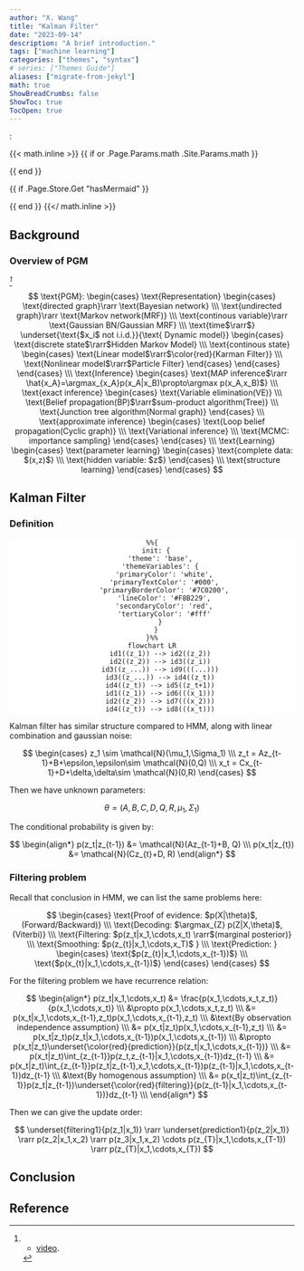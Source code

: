 ```yaml
---
author: "X. Wang"
title: "Kalman Filter"
date: "2023-09-14"
description: "A brief introduction."
tags: ["machine learning"]
categories: ["themes", "syntax"]
# series: ["Themes Guide"]
aliases: ["migrate-from-jekyl"]
math: true
ShowBreadCrumbs: false
ShowToc: true
TocOpen: true
---
```


:                                                         

{{< math.inline >}}
{{ if or .Page.Params.math .Site.Params.math }}

<link rel="stylesheet" href="https://cdn.jsdelivr.net/npm/katex@0.16.8/dist/katex.min.css" integrity="sha384-GvrOXuhMATgEsSwCs4smul74iXGOixntILdUW9XmUC6+HX0sLNAK3q71HotJqlAn" crossorigin="anonymous">

<!-- The loading of KaTeX is deferred to speed up page rendering -->
<script defer src="https://cdn.jsdelivr.net/npm/katex@0.16.8/dist/katex.min.js" integrity="sha384-cpW21h6RZv/phavutF+AuVYrr+dA8xD9zs6FwLpaCct6O9ctzYFfFr4dgmgccOTx" crossorigin="anonymous"></script>

<!-- To automatically render math in text elements, include the auto-render extension: -->
<script defer src="https://cdn.jsdelivr.net/npm/katex@0.16.8/dist/contrib/auto-render.min.js" integrity="sha384-+VBxd3r6XgURycqtZ117nYw44OOcIax56Z4dCRWbxyPt0Koah1uHoK0o4+/RRE05" crossorigin="anonymous"
    onload="renderMathInElement(document.body);"></script>
{{ end }}

{{ if .Page.Store.Get "hasMermaid" }}
  <script type="module">
    import mermaid from 'https://cdn.jsdelivr.net/npm/mermaid/dist/mermaid.esm.min.mjs';
    mermaid.initialize({ startOnLoad: true });
  </script>
{{ end }}
{{</ math.inline >}}

<style>
    /* Set the font size of all math elements to 16px */
    .katex {
        font-size: 16px !important;
    }
</style>

<style>
/* Custom CSS styles */
.graph {
    background-color: white;
  /* padding: 10px; */
  /* border-radius: 5px; */
}
.graph pre {
    background-color: white;
  /* font-family: 'Courier New', monospace;
  font-size: 14px;
  line-height: 1.5; */
}
</style>

## Background

### Overview of PGM

<cite>[^1]</cite>

$$
\text{PGM}: \begin{cases}
    \text{Representation} \begin{cases}
        \text{directed graph}\rarr  \text{Bayesian network} \\\
        \text{undirected graph}\rarr \text{Markov network(MRF)} \\\
        \text{continous variable}\rarr \text{Gaussian BN/Gaussian MRF} \\\
        \text{time$\rarr$} \underset{\text{$x_i$ not i.i.d.}}{\text{ Dynamic model}} \begin{cases}
            \text{discrete state$\rarr$Hidden Markov Model} \\\
            \text{continous state} \begin{cases}
                \text{Linear model$\rarr$\color{red}{Karman Filter}} \\\
                \text{Nonlinear model$\rarr$Particle Filter}
            \end{cases}
        \end{cases}
    \end{cases} \\\
    \text{Inference} \begin{cases}
        \text{MAP inference$\rarr \hat{x_A}=\argmax_{x_A}p(x_A|x_B)\propto\argmax p(x_A,x_B)$} \\\
        \text{exact inference} \begin{cases}
          \text{Variable elimination(VE)} \\\
          \text{Belief propagation(BP)$\rarr$sum-product algorithm(Tree)} \\\
          \text{Junction tree algorithm(Normal graph)}
        \end{cases} \\\
        \text{approximate inference} \begin{cases}
            \text{Loop belief propagation(Cyclic graph)} \\\
            \text{Variational inference} \\\
            \text{MCMC: importance sampling}
        \end{cases} 
    \end{cases} \\\
    \text{Learning} \begin{cases}
        \text{parameter learning} \begin{cases}
            \text{complete data: $(x,z)$} \\\
            \text{hidden variable: $z$}
        \end{cases} \\\
        \text{structure learning}
    \end{cases}
\end{cases}
$$


## Kalman Filter

### Definition

<div class="graph" style="text-align: center;">

```mermaid
%%{
  init: {
    'theme': 'base',
    'themeVariables': {
      'primaryColor': 'white',
      'primaryTextColor': '#000',
      'primaryBorderColor': '#7C0200',
      'lineColor': '#F8B229',
      'secondaryColor': 'red',
      'tertiaryColor': '#fff'
    }
  }
}%%
flowchart LR
    id1((z_1)) --> id2((z_2))
    id2((z_2)) --> id3((z_i))
    id3((z_...)) --> id9(((...)))
    id3((z_...)) --> id4((z_t))
    id4((z_t)) --> id5((z_t+1))
    id1((z_1)) --> id6(((x_1)))
    id2((z_2)) --> id7(((x_2)))
    id4((z_t)) --> id8(((x_t)))
```

</div>

Kalman filter has similar structure compared to HMM, along with linear combination and gaussian noise:

$$
\begin{cases}
z_1 \sim \mathcal{N}(\mu_1,\Sigma_1) \\\
z_t = Az_{t-1}+B+\epsilon,\epsilon\sim \mathcal{N}(0,Q) \\\
x_t = Cx_{t-1}+D+\delta,\delta\sim \mathcal{N}(0,R)
\end{cases}
$$

Then we have unknown parameters:

$$
\theta = ( A,B,C,D,Q,R,\mu_1,\Sigma_1 )
$$

The conditional probability is given by:

$$
\begin{align*}
p(z_t|z_{t-1}) &= \mathcal{N}(Az_{t-1}+B, Q) \\\
p(x_t|z_{t}) &= \mathcal{N}(Cz_{t}+D, R)
\end{align*}
$$

### Filtering problem

Recall that conclusion in HMM, we can list the same problems here:

$$
\begin{cases}
\text{Proof of evidence: $p(X|\theta)$, (Forward/Backward)} \\\
\text{Decoding: $\argmax_{Z} p(Z|X,\theta)$, (Viterbi)} \\\
\text{Filtering: $p(z_t|x_1,\cdots,x_t) \rarr$(marginal posterior)} \\\
\text{Smoothing: $p(z_{t}|x_1,\cdots,x_T)$ } \\\
\text{Prediction: } \begin{cases}
  \text{$p(z_{t}|x_1,\cdots,x_{t-1})$} \\\
  \text{$p(x_{t}|x_1,\cdots,x_{t-1})$}
\end{cases}
\end{cases}
$$

For the filtering problem we have recurrence relation:

$$
\begin{align*}
p(z_t|x_1,\cdots,x_t) &= \frac{p(x_1,\cdots,x_t,z_t)}{p(x_1,\cdots,x_t)} \\\
&\propto p(x_1,\cdots,x_t,z_t) \\\
&= p(x_t|x_1,\cdots,x_{t-1},z_t)p(x_1,\cdots,x_{t-1},z_t) \\\
&\text{By observation independence assumption} \\\
&= p(x_t|z_t)p(x_1,\cdots,x_{t-1},z_t) \\\
&= p(x_t|z_t)p(z_t|x_1,\cdots,x_{t-1})p(x_1,\cdots,x_{t-1}) \\\
&\propto p(x_t|z_t)\underset{\color{red}{prediction}}{p(z_t|x_1,\cdots,x_{t-1})} \\\
&= p(x_t|z_t)\int_{z_{t-1}}p(z_t,z_{t-1}|x_1,\cdots,x_{t-1})dz_{t-1} \\\
&= p(x_t|z_t)\int_{z_{t-1}}p(z_t|z_{t-1},x_1,\cdots,x_{t-1})p(z_{t-1}|x_1,\cdots,x_{t-1})dz_{t-1} \\\
&\text{By homogenous assumption} \\\
&= p(x_t|z_t)\int_{z_{t-1}}p(z_t|z_{t-1})\underset{\color{red}{filtering}}{p(z_{t-1}|x_1,\cdots,x_{t-1})}dz_{t-1} \\\
\end{align*}
$$

Then we can give the update order:

$$
\underset{filtering1}{p(z_1|x_1)} \rarr \underset{prediction1}{p(z_2|x_1)} \rarr p(z_2|x_1,x_2) \rarr p(z_3|x_1,x_2) \cdots p(z_{T}|x_1,\cdots,x_{T-1}) \rarr p(z_{T}|x_1,\cdots,x_{T})
$$



## Conclusion


## Reference

[^1]: - [video](https://www.bilibili.com/video/BV1aE411o7qd?p=82).
[^3]: From [The Matrix Cookbook](https://www.math.uwaterloo.ca/~hwolkowi/matrixcookbook.pdf).
[^5]: From [Mean field variational inference](https://mbernste.github.io/files/notes/MeanFieldVariationalInference.pdf).
[^4]: From [Ross, Sheldon M. (2019). Introduction to probability models](https://doi.org/10.1016%2FC2017-0-01324-1).
[^2]: - [Hammersley–Clifford theorem](http://www.statslab.cam.ac.uk/~grg/books/hammfest/hamm-cliff.pdf).
